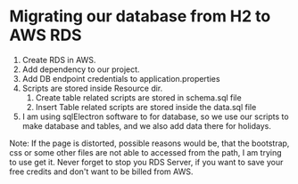 # Migrating our database from H2 to AWS RDS

1. Create RDS in AWS.
2. Add dependency to our project.
3. Add DB endpoint credentials to application.properties
4. Scripts are stored inside Resource dir.
    1. Create table related scripts are stored in schema.sql file
    2. Insert Table related scripts are stored inside the data.sql file
5. I am using sqlElectron software to for database, so we use our scripts to make database and tables, and we also add
   data there for holidays.

Note: If the page is distorted, possible reasons would be, that the bootstrap, css or some other files are not able to
accessed from the path, I am trying to use get it. 
Never forget to stop you RDS Server, if you want to save your free credits and don't want to be billed from AWS. 